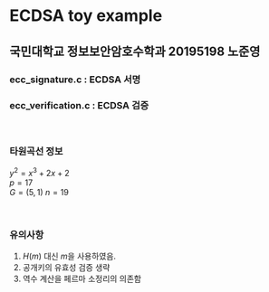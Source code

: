 # ECDSA toy example
## 국민대학교 정보보안암호수학과 20195198 노준영

### ecc_signature.c : ECDSA 서명
### ecc_verification.c : ECDSA 검증 

<br>

### 타원곡선 정보
$y^2=x^3+2x+2$  
$p=17$  
$G=(5, 1)$
$n=19$

<br>

### 유의사항
1. $H(m)$ 대신 $m$을 사용하였음.
2. 공개키의 유효성 검증 생략
3. 역수 계산을 페르마 소정리의 의존함
